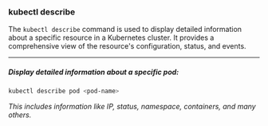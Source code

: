 ### kubectl describe
The `kubectl describe` command is used to display detailed information about a specific resource in a Kubernetes cluster. It provides a comprehensive view of the resource's configuration, status, and events.

---

##### Display detailed information about a specific pod:
```bash
kubectl describe pod <pod-name>
```
_This includes information like IP, status, namespace, containers, and many others._

